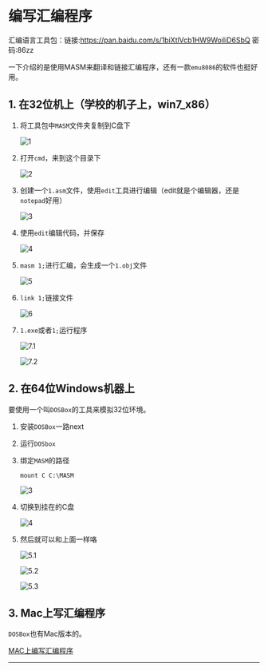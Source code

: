 # 编写汇编程序

汇编语言工具包：链接:https://pan.baidu.com/s/1biXtlVcb1HW9WoiliD6SbQ  密码:86zz

一下介绍的是使用MASM来翻译和链接汇编程序，还有一款`emu8086`的软件也挺好用。

## 1. 在32位机上（学校的机子上，win7_x86）

1. 将工具包中`MASM`文件夹复制到C盘下

   ![1](https://wx3.sinaimg.cn/mw690/006wR0dcly1fy4dcg8n15j31400u01l3.jpg)

2. 打开`cmd`，来到这个目录下

   ![2](https://wx1.sinaimg.cn/mw690/006wR0dcly1fy4dcb5af0j31400u04qq.jpg)

3. 创建一个`1.asm`文件，使用`edit`工具进行编辑（edit就是个编辑器，还是`notepad`好用）

   ![3](https://wx4.sinaimg.cn/mw690/006wR0dcly1fy4dcfblo2j31400u0b2a.jpg)

4. 使用`edit`编辑代码，并保存

   ![4](https://wx2.sinaimg.cn/mw690/006wR0dcly1fy4dcfkwj5j31400u04qs.jpg)

5. `masm 1;`进行汇编，会生成一个`1.obj`文件

   ![5](https://wx4.sinaimg.cn/mw690/006wR0dcly1fy4dccm188j31400u07wi.jpg)

6. `link 1;`链接文件

   ![6](https://wx4.sinaimg.cn/mw690/006wR0dcly1fy4dcd87f9j31400u01l0.jpg)

7. `1.exe`或者`1;`运行程序

   ![7.1](https://wx3.sinaimg.cn/mw690/006wR0dcly1fy4dcf7bvrj31400u0b2b.jpg)

   ![7.2](https://wx1.sinaimg.cn/mw690/006wR0dcly1fy4dchnkh8j31400u01l0.jpg)

## 2. 在64位Windows机器上

要使用一个叫`DOSBox`的工具来模拟32位环境。

1. 安装`DOSBox`一路next

2. 运行`DOSbox`

3. 绑定`MASM`的路径

   `mount C C:\MASM`

   ![3](https://wx1.sinaimg.cn/mw690/006wR0dcly1fy4dnaccokj30a306pdgx.jpg)

4. 切换到挂在的C盘

   ![4](https://wx2.sinaimg.cn/mw690/006wR0dcly1fy4dne2bbmj309i06cwff.jpg)

5. 然后就可以和上面一样咯

   ![5.1](https://wx3.sinaimg.cn/mw690/006wR0dcly1fy4dnhkdj8j309h06d0tj.jpg)

   ![5.2](https://wx1.sinaimg.cn/mw690/006wR0dcly1fy4dnkr1jyj30a306pwff.jpg)

   ![5.3](https://wx1.sinaimg.cn/mw690/006wR0dcly1fy4dnnynksj30a706raau.jpg)

## 3. Mac上写汇编程序

`DOSBox`也有Mac版本的。

[MAC上编写汇编程序](https://blog.csdn.net/zach_z/article/details/78171329)

---